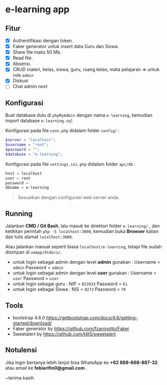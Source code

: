 # e-learning app

## Fitur 
- [x] Authentifikasi dengan token.
- [x] Faker generator untuk insert data Guru dan Siswa.
- [x] Share file maks 50 Mb.
- [x] Read file.
- [x] Absensi.
- [x] CRUD materi, kelas, siswa, guru, ruang kelas, mata pelajaran => untuk role ```admin```
- [x] Diskusi 
- [ ] Chat admin *next*

## Konfigurasi

Buat database dulu di ```phpMyAdmin``` dengan nama ```e-learning```, kemudian import database ```e-learning.sql```

Konfigurasi pada file ```conn.php``` didalam folder ```config/``` :

```php
$server = "localhost";
$username = "root";
$password = "";
$database = "e-learning";
```

Konfigurasi pada file ```settings.ini.php``` didalam folder ```api/db``` :

```php
host = localhost
user = root
password =
dbname = e-learning
```

>Sesuaikan dengan configurasi web server anda.

## Running

Jalankan __CMD / Git Bash__, lalu masuk ke direktori folder ```e-learning/``` , dan ketikkan perintah ```php -S localhost:3000```, kemudian buka __Browser__ kalian dan tulis alamat ```localhost:3000```.

Atau jalankan manual seperti biasa ```localhost/e-learning```, tetapi file sudah disimpan di ```xampp/htdocs/```.

* untuk login sebagai admin dengan level __admin__ gunakan :
Username = ```admin```
Password = ```admin```
* untuk login sebagai admin dengan level __user__ gunakan :
Username = ```user```
Password = ```user```
* untuk login sebagai guru :
NIP = ```013933```
Password = ```61```
* untuk login sebagai Siswa :
NIS = ```0273```
Password = ```79```

## Tools
- bootstrap 4.6.0 https://getbootstrap.com/docs/4.6/getting-started/download/
- Faker generator by https://github.com/fzaninotto/Faker
- Sweetalert by https://github.com/t4t5/sweetalert

## Notulensi
Jika ingin bertanya lebih lanjut bisa WhatsApp ke __+62 888-668-887-32__ atau email ke __febiarifin0@gmail.com__ .

~terima kasih